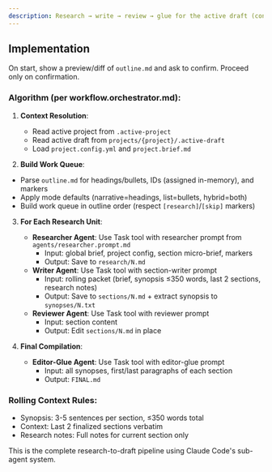 ```yaml
---
description: Research → write → review → glue for the active draft (confirm outline.md at start)
---
```


## Implementation

On start, show a preview/diff of `outline.md` and ask to confirm. Proceed only on confirmation.

### Algorithm (per workflow.orchestrator.md):

1. **Context Resolution**:

   - Read active project from `.active-project`
   - Read active draft from `projects/{project}/.active-draft`
   - Load `project.config.yml` and `project.brief.md`

2. **Build Work Queue**:

- Parse `outline.md` for headings/bullets, IDs (assigned in-memory), and markers
- Apply mode defaults (narrative=headings, list=bullets, hybrid=both)
- Build work queue in outline order (respect `[research]`/`[skip]` markers)

3. **For Each Research Unit**:

   - **Researcher Agent**: Use Task tool with researcher prompt from `agents/researcher.prompt.md`
     - Input: global brief, project config, section micro-brief, markers
     - Output: Save to `research/N.md`
   - **Writer Agent**: Use Task tool with section-writer prompt
     - Input: rolling packet (brief, synopsis ≤350 words, last 2 sections, research notes)
     - Output: Save to `sections/N.md` + extract synopsis to `synopses/N.txt`
   - **Reviewer Agent**: Use Task tool with reviewer prompt
     - Input: section content
     - Output: Edit `sections/N.md` in place

4. **Final Compilation**:
   - **Editor-Glue Agent**: Use Task tool with editor-glue prompt
     - Input: all synopses, first/last paragraphs of each section
     - Output: `FINAL.md`

### Rolling Context Rules:

- Synopsis: 3-5 sentences per section, ≤350 words total
- Context: Last 2 finalized sections verbatim
- Research notes: Full notes for current section only

This is the complete research-to-draft pipeline using Claude Code's sub-agent system.
